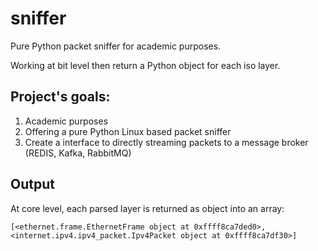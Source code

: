 # sniffer

Pure Python packet sniffer for academic purposes.

Working at bit level then return a Python object for each iso layer.

## Project's goals:
1) Academic purposes
2) Offering a pure Python Linux based packet sniffer
3) Create a interface to directly streaming packets to a message broker (REDIS, Kafka, RabbitMQ) 

## Output
At core level, each parsed layer is returned as object into an array:

```
[<ethernet.frame.EthernetFrame object at 0xffff8ca7ded0>, <internet.ipv4.ipv4_packet.Ipv4Packet object at 0xffff8ca7df30>]
```
